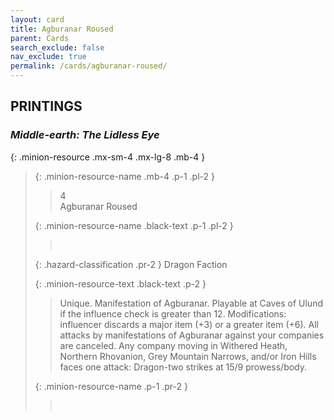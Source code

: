 ```yaml
---
layout: card
title: Agburanar Roused
parent: Cards
search_exclude: false
nav_exclude: true
permalink: /cards/agburanar-roused/
---
```


## PRINTINGS


### _Middle-earth: The Lidless Eye_

{: .minion-resource .mx-sm-4 .mx-lg-8 .mb-4 }
> {: .minion-resource-name .mb-4 .p-1 .pl-2 }
> > <div class="hazard-mp">4</div>
> > <div class="card-name">Agburanar Roused</div>
>
> {: .minion-resource-name .black-text .p-1 .pl-2 }
> > &nbsp;
>
> {: .hazard-classification .pr-2 }
> Dragon Faction
>
> {: .minion-resource-text .black-text .p-2 }
> > Unique. Manifestation of Agburanar. Playable at Caves of Ulund if the influence check is greater than 12.  Modifications: influencer discards a major item (+3) or a greater item (+6). All attacks by manifestations of Agburanar against your companies are canceled. Any company moving in Withered Heath, Northern Rhovanion, Grey Mountain Narrows, and/or Iron Hills faces one attack: Dragon-two strikes at 15/9 prowess/body. 
> 
> {: .minion-resource-name .p-1 .pr-2 }
> > <div class="card-shield"></div>
> > <div class="card-corruption-white">&nbsp;</div>
